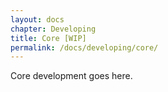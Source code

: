 ```yaml
---
layout: docs
chapter: Developing
title: Core [WIP] 
permalink: /docs/developing/core/
---
```


Core development goes here.
